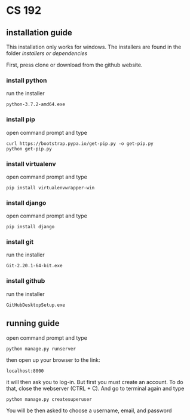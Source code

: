 # CS 192

## installation guide
This installation only works for windows. The installers are found in the folder *installers or dependencies*

First, press clone or download from the github website.

### install python
run the installer
```
python-3.7.2-amd64.exe
```
### install pip

open command prompt and type
```
curl https://bootstrap.pypa.io/get-pip.py -o get-pip.py
python get-pip.py
```

### install virtualenv
open command prompt and type
```
pip install virtualenvwrapper-win
```
### install django
open command prompt and type
```
pip install django
```
### install git
run the installer
```
Git-2.20.1-64-bit.exe
```
### install github
run the installer
```
GitHubDesktopSetup.exe
```
## running guide

open command prompt and type
```
python manage.py runserver
```

then open up your browser to the link:
```
localhost:8000
```

it will then ask you to log-in. But first you must create an account. To do that, close the webserver (CTRL + C). And go to terminal again and type
```
python manage.py createsuperuser
```
You will be then asked to choose a username, email, and password
